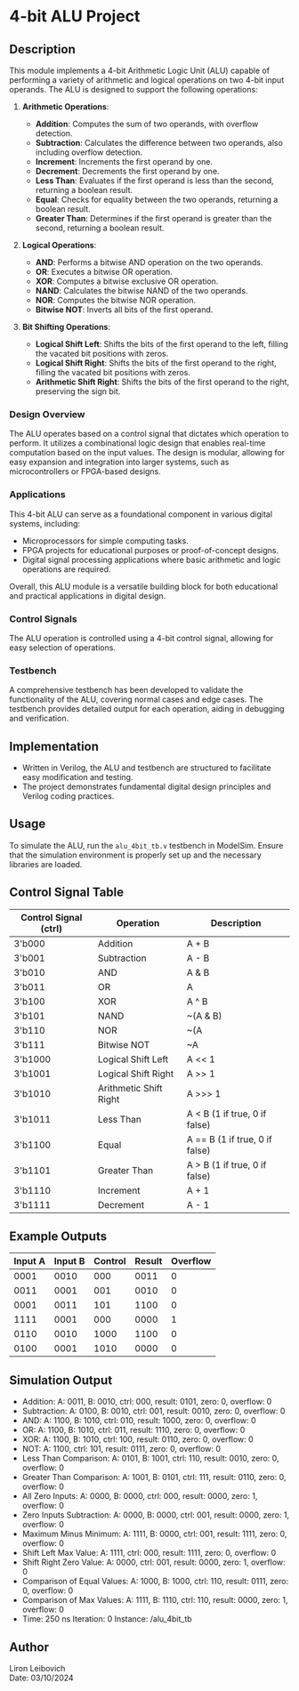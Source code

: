 # 4-bit ALU Project

## Description

This module implements a 4-bit Arithmetic Logic Unit (ALU) capable of performing a variety of arithmetic and logical operations on two 4-bit input operands. The ALU is designed to support the following operations:

1. **Arithmetic Operations**:
   - **Addition**: Computes the sum of two operands, with overflow detection.
   - **Subtraction**: Calculates the difference between two operands, also including overflow detection.
   - **Increment**: Increments the first operand by one.
   - **Decrement**: Decrements the first operand by one.
   - **Less Than**: Evaluates if the first operand is less than the second, returning a boolean result.
   - **Equal**: Checks for equality between the two operands, returning a boolean result.
   - **Greater Than**: Determines if the first operand is greater than the second, returning a boolean result.

2. **Logical Operations**:
   - **AND**: Performs a bitwise AND operation on the two operands.
   - **OR**: Executes a bitwise OR operation.
   - **XOR**: Computes a bitwise exclusive OR operation.
   - **NAND**: Calculates the bitwise NAND of the two operands.
   - **NOR**: Computes the bitwise NOR operation.
   - **Bitwise NOT**: Inverts all bits of the first operand.

3. **Bit Shifting Operations**:
   - **Logical Shift Left**: Shifts the bits of the first operand to the left, filling the vacated bit positions with zeros.
   - **Logical Shift Right**: Shifts the bits of the first operand to the right, filling the vacated bit positions with zeros.
   - **Arithmetic Shift Right**: Shifts the bits of the first operand to the right, preserving the sign bit.

### Design Overview

The ALU operates based on a control signal that dictates which operation to perform. It utilizes a combinational logic design that enables real-time computation based on the input values. The design is modular, allowing for easy expansion and integration into larger systems, such as microcontrollers or FPGA-based designs.

### Applications

This 4-bit ALU can serve as a foundational component in various digital systems, including:
- Microprocessors for simple computing tasks.
- FPGA projects for educational purposes or proof-of-concept designs.
- Digital signal processing applications where basic arithmetic and logic operations are required.

Overall, this ALU module is a versatile building block for both educational and practical applications in digital design.

### Control Signals
The ALU operation is controlled using a 4-bit control signal, allowing for easy selection of operations.

### Testbench
A comprehensive testbench has been developed to validate the functionality of the ALU, covering normal cases and edge cases. The testbench provides detailed output for each operation, aiding in debugging and verification.

## Implementation
- Written in Verilog, the ALU and testbench are structured to facilitate easy modification and testing. 
- The project demonstrates fundamental digital design principles and Verilog coding practices.

## Usage
To simulate the ALU, run the `alu_4bit_tb.v` testbench in ModelSim. Ensure that the simulation environment is properly set up and the necessary libraries are loaded.

## Control Signal Table
| Control Signal (ctrl) | Operation          | Description                                   |
|-----------------------|--------------------|-----------------------------------------------|
| 3'b000                | Addition           | A + B                                         |
| 3'b001                | Subtraction        | A - B                                         |
| 3'b010                | AND                | A & B                                        |
| 3'b011                | OR                 | A | B                                        |
| 3'b100                | XOR                | A ^ B                                        |
| 3'b101                | NAND               | ~(A & B)                                     |
| 3'b110                | NOR                | ~(A | B)                                     |
| 3'b111                | Bitwise NOT        | ~A                                           |
| 3'b1000               | Logical Shift Left | A << 1                                       |
| 3'b1001               | Logical Shift Right| A >> 1                                       |
| 3'b1010               | Arithmetic Shift Right | A >>> 1                                   |
| 3'b1011               | Less Than          | A < B (1 if true, 0 if false)               |
| 3'b1100               | Equal              | A == B (1 if true, 0 if false)              |
| 3'b1101               | Greater Than       | A > B (1 if true, 0 if false)               |
| 3'b1110               | Increment          | A + 1                                        |
| 3'b1111               | Decrement          | A - 1                                        |

## Example Outputs
| Input A | Input B | Control | Result | Overflow |
|---------|---------|---------|--------|----------|
| 0001   | 0010   | 000     | 0011   | 0        |
| 0011   | 0001   | 001     | 0010   | 0        |
| 0001   | 0011   | 101     | 1100   | 0        |
| 1111   | 0001   | 000     | 0000   | 1        |  // Overflow example
| 0110   | 0010   | 1000   | 1100   | 0        |  // Logical Shift Left
| 0100   | 0001   | 1010   | 0000   | 0        |  // Arithmetic Shift Right

## Simulation Output
- Addition: A: 0011, B: 0010, ctrl: 000, result: 0101, zero: 0, overflow: 0
- Subtraction: A: 0100, B: 0010, ctrl: 001, result: 0010, zero: 0, overflow: 0
- AND: A: 1100, B: 1010, ctrl: 010, result: 1000, zero: 0, overflow: 0
- OR: A: 1100, B: 1010, ctrl: 011, result: 1110, zero: 0, overflow: 0
- XOR: A: 1100, B: 1010, ctrl: 100, result: 0110, zero: 0, overflow: 0
- NOT: A: 1100, ctrl: 101, result: 0111, zero: 0, overflow: 0
- Less Than Comparison: A: 0101, B: 1001, ctrl: 110, result: 0010, zero: 0, overflow: 0
- Greater Than Comparison: A: 1001, B: 0101, ctrl: 111, result: 0110, zero: 0, overflow: 0
- All Zero Inputs: A: 0000, B: 0000, ctrl: 000, result: 0000, zero: 1, overflow: 0
- Zero Inputs Subtraction: A: 0000, B: 0000, ctrl: 001, result: 0000, zero: 1, overflow: 0
- Maximum Minus Minimum: A: 1111, B: 0000, ctrl: 001, result: 1111, zero: 0, overflow: 0
- Shift Left Max Value: A: 1111, ctrl: 000, result: 1111, zero: 0, overflow: 0
- Shift Right Zero Value: A: 0000, ctrl: 001, result: 0000, zero: 1, overflow: 0
- Comparison of Equal Values: A: 1000, B: 1000, ctrl: 110, result: 0111, zero: 0, overflow: 0
- Comparison of Max Values: A: 1111, B: 1110, ctrl: 110, result: 0000, zero: 1, overflow: 0
- Time: 250 ns  Iteration: 0  Instance: /alu_4bit_tb

## Author
Liron Leibovich  
Date: 03/10/2024
